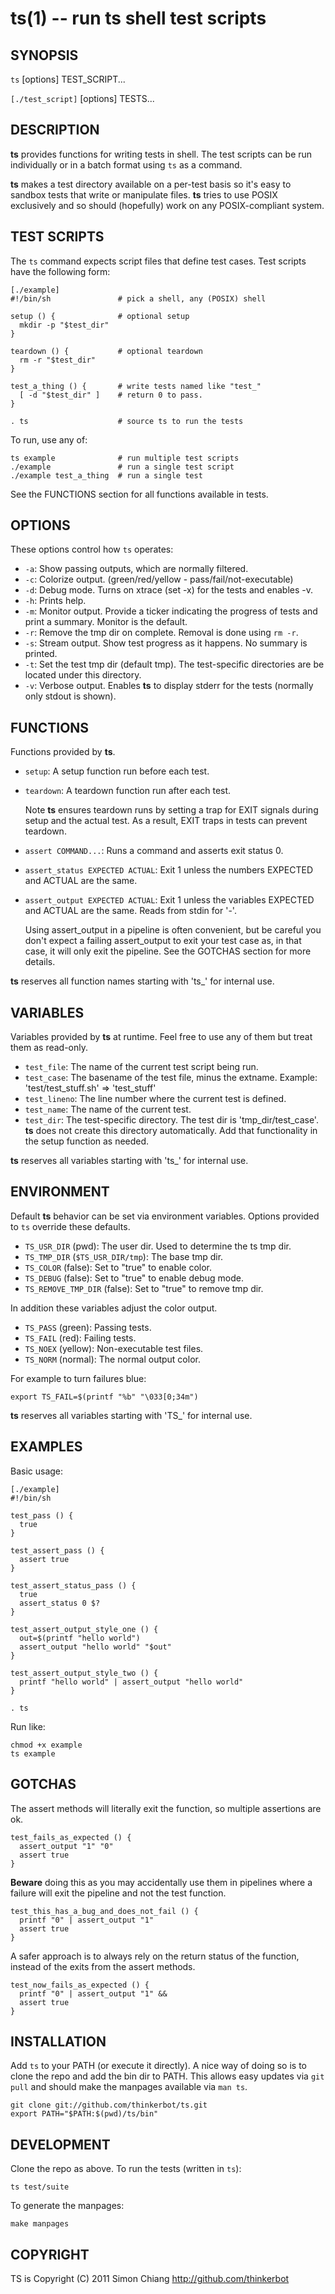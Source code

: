 ts(1) -- run ts shell test scripts
=============================================

## SYNOPSIS

`ts` [options] TEST_SCRIPT...

`[./test_script]` [options] TESTS...

## DESCRIPTION

**ts** provides functions for writing tests in shell. The test scripts can be
run individually or in a batch format using `ts` as a command.

**ts** makes a test directory available on a per-test basis so it's easy to
sandbox tests that write or manipulate files. **ts** tries to use POSIX
exclusively and so should (hopefully) work on any POSIX-compliant system.

## TEST SCRIPTS

The `ts` command expects script files that define test cases. Test scripts
have the following form:

    [./example]
    #!/bin/sh               # pick a shell, any (POSIX) shell

    setup () {              # optional setup
      mkdir -p "$test_dir"
    }

    teardown () {           # optional teardown
      rm -r "$test_dir"
    }

    test_a_thing () {       # write tests named like "test_"
      [ -d "$test_dir" ]    # return 0 to pass.
    }

    . ts                    # source ts to run the tests

To run, use any of:

    ts example              # run multiple test scripts
    ./example               # run a single test script
    ./example test_a_thing  # run a single test

See the FUNCTIONS section for all functions available in tests.

## OPTIONS

These options control how `ts` operates:

* `-a`:
  Show passing outputs, which are normally filtered.
* `-c`:
  Colorize output. (green/red/yellow - pass/fail/not-executable)
* `-d`: 
  Debug mode. Turns on xtrace (set -x) for the tests and enables -v.
* `-h`: 
  Prints help.
* `-m`: 
  Monitor output. Provide a ticker indicating the progress of tests and 
  print a summary. Monitor is the default.
* `-r`: 
  Remove the tmp dir on complete. Removal is done using `rm -r`.
* `-s`: 
  Stream output. Show test progress as it happens. No summary is printed.
* `-t`: 
  Set the test tmp dir (default tmp).  The test-specific directories are
  be located under this directory.
* `-v`: 
  Verbose output. Enables **ts** to display stderr for the tests (normally
  only stdout is shown).

## FUNCTIONS

Functions provided by **ts**.

* `setup`:
  A setup function run before each test.
* `teardown`:
  A teardown function run after each test.
  
  Note **ts** ensures teardown runs by setting a trap for EXIT signals during
  setup and the actual test. As a result, EXIT traps in tests can prevent
  teardown.
  
* `assert COMMAND...`:
  Runs a command and asserts exit status 0.
* `assert_status EXPECTED ACTUAL`:
  Exit 1 unless the numbers EXPECTED and ACTUAL are the same.
* `assert_output EXPECTED ACTUAL`:
  Exit 1 unless the variables EXPECTED and ACTUAL are the same. Reads from
  stdin for '-'.
  
  Using assert_output in a pipeline is often convenient, but be careful you
  don't expect a failing assert_output to exit your test case as, in that
  case, it will only exit the pipeline.  See the GOTCHAS section for more
  details.

**ts** reserves all function names starting with 'ts_' for internal use.

## VARIABLES

Variables provided by **ts** at runtime. Feel free to use any of them but
treat them as read-only.

* `test_file`:
  The name of the current test script being run.
* `test_case`:
  The basename of the test file, minus the extname.  Example:
  'test/test\_stuff.sh' => 'test\_stuff'
* `test_lineno`:
  The line number where the current test is defined.
* `test_name`:
  The name of the current test.
* `test_dir`:
  The test-specific directory.  The test dir is 'tmp\_dir/test\_case'.  **ts**
  does not create this directory automatically.  Add that functionality in
  the setup function as needed.

**ts** reserves all variables starting with 'ts\_' for internal use.

## ENVIRONMENT

Default **ts** behavior can be set via environment variables. Options provided
to `ts` override these defaults.

* `TS_USR_DIR` (pwd):
  The user dir. Used to determine the ts tmp dir.
* `TS_TMP_DIR` (`$TS_USR_DIR/tmp`):
  The base tmp dir.
* `TS_COLOR` (false):
  Set to "true" to enable color.
* `TS_DEBUG` (false):
  Set to "true" to enable debug mode.
* `TS_REMOVE_TMP_DIR` (false):
  Set to "true" to remove tmp dir.

In addition these variables adjust the color output.

* `TS_PASS` (green):
  Passing tests.
* `TS_FAIL` (red):
  Failing tests.
* `TS_NOEX` (yellow):
  Non-executable test files.
* `TS_NORM` (normal):
  The normal output color.

For example to turn failures blue:

    export TS_FAIL=$(printf "%b" "\033[0;34m")

**ts** reserves all variables starting with 'TS\_' for internal use.

## EXAMPLES

Basic usage:

    [./example]
    #!/bin/sh

    test_pass () {
      true
    }

    test_assert_pass () {
      assert true
    }

    test_assert_status_pass () {
      true
      assert_status 0 $?
    }

    test_assert_output_style_one () {
      out=$(printf "hello world")
      assert_output "hello world" "$out"
    }

    test_assert_output_style_two () {
      printf "hello world" | assert_output "hello world"
    }

    . ts

Run like:

    chmod +x example
    ts example

## GOTCHAS

The assert methods will literally exit the function, so multiple assertions
are ok.

    test_fails_as_expected () {
      assert_output "1" "0"
      assert true
    }

**Beware** doing this as you may accidentally use them in pipelines where a
failure will exit the pipeline and not the test function.

    test_this_has_a_bug_and_does_not_fail () {
      printf "0" | assert_output "1"
      assert true
    }

A safer approach is to always rely on the return status of the function,
instead of the exits from the assert methods.

    test_now_fails_as_expected () {
      printf "0" | assert_output "1" &&
      assert true
    }

## INSTALLATION

Add `ts` to your PATH (or execute it directly). A nice way of doing so is to
clone the repo and add the bin dir to PATH. This allows easy updates via `git
pull` and should make the manpages available via `man ts`.

    git clone git://github.com/thinkerbot/ts.git
    export PATH="$PATH:$(pwd)/ts/bin"

## DEVELOPMENT

Clone the repo as above.  To run the tests (written in `ts`):

    ts test/suite

To generate the manpages:

    make manpages

## COPYRIGHT

TS is Copyright (C) 2011 Simon Chiang <http://github.com/thinkerbot>

